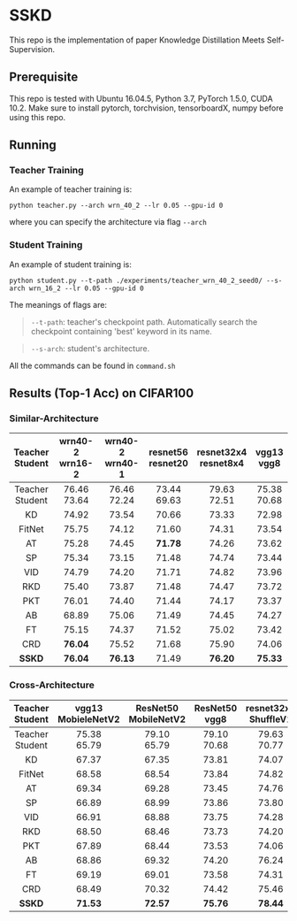 # SSKD
This repo is the implementation of paper Knowledge Distillation Meets Self-Supervision.

## Prerequisite
This repo is tested with Ubuntu 16.04.5, Python 3.7, PyTorch 1.5.0, CUDA 10.2.
Make sure to install pytorch, torchvision, tensorboardX, numpy before using this repo.

## Running

### Teacher Training
An example of teacher training is:
```
python teacher.py --arch wrn_40_2 --lr 0.05 --gpu-id 0
```
where you can specify the architecture via flag `--arch`

### Student Training
An example of student training is:
```
python student.py --t-path ./experiments/teacher_wrn_40_2_seed0/ --s-arch wrn_16_2 --lr 0.05 --gpu-id 0
```
The meanings of flags are:
> `--t-path`: teacher's checkpoint path. Automatically search the checkpoint containing 'best' keyword in its name.

> `--s-arch`: student's architecture.

All the commands can be found in `command.sh`

## Results (Top-1 Acc) on CIFAR100

### Similar-Architecture

| Teacher <br> Student | wrn40-2 <br> wrn16-2 | wrn40-2 <br> wrn40-1 | resnet56 <br> resnet20 | resnet32x4 <br> resnet8x4 |  vgg13 <br> vgg8 |
|:---------------:|:-----------------:|:-----------------:|:-----------------:|:--------------------:|:-----------:|
| Teacher <br> Student |    76.46 <br> 73.64    |    76.46 <br> 72.24    |    73.44 <br> 69.63    |     79.63 <br> 72.51     | 75.38 <br> 70.68 |
| KD | 74.92 | 73.54 | 70.66 | 73.33 | 72.98 |
| FitNet | 75.75 | 74.12 | 71.60 | 74.31 | 73.54 |
| AT | 75.28 | 74.45 | **71.78** | 74.26 | 73.62 |
| SP | 75.34 | 73.15 | 71.48 | 74.74 | 73.44 |
| VID | 74.79 | 74.20 | 71.71 | 74.82 | 73.96 |
| RKD | 75.40 | 73.87 | 71.48 | 74.47 | 73.72 |
| PKT | 76.01 | 74.40 | 71.44 | 74.17 | 73.37 |
| AB | 68.89 | 75.06 | 71.49 | 74.45 | 74.27 |
| FT | 75.15 | 74.37 | 71.52 | 75.02 | 73.42 |
| CRD | **76.04** | 75.52 | 71.68 | 75.90 | 74.06 |
| **SSKD** | **76.04** | **76.13** | 71.49 | **76.20** | **75.33** |

### Cross-Architecture

| Teacher <br> Student | vgg13 <br> MobieleNetV2 | ResNet50 <br> MobileNetV2 | ResNet50 <br> vgg8 | resnet32x4 <br> ShuffleV1 |  resnet32x4 <br> ShuffleV2 | wrn40-2 <br> ShuffleV1|
|:---------------:|:-----------------:|:-----------------:|:-----------------:|:--------------------:|:-----------:|:-------------:|
| Teacher <br> Student |    75.38 <br> 65.79    |    79.10 <br> 65.79    |    79.10 <br> 70.68    |    79.63 <br> 70.77     | 79.63 <br> 73.12 | 76.46 <br> 70.77 |
| KD | 67.37 | 67.35| 73.81| 74.07| 74.45| 74.83|
| FitNet |68.58 | 68.54 | 73.84 | 74.82 | 75.11 | 75.55 |
| AT | 69.34 | 69.28 | 73.45 | 74.76 | 75.30 | 75.61 |
| SP | 66.89 | 68.99 | 73.86 | 73.80 | 75.15 | 75.56 |
| VID | 66.91 | 68.88 | 73.75 | 74.28 | 75.78 | 75.36 |
| RKD | 68.50 | 68.46 | 73.73 | 74.20 | 75.74 | 75.45 |
| PKT | 67.89 | 68.44 | 73.53 | 74.06 | 75.18 | 75.51 |
| AB | 68.86 | 69.32 | 74.20 | 76.24 | 75.66 | 76.58 |
| FT | 69.19 | 69.01 | 73.58 | 74.31 | 74.95 | 75.18 |
| CRD | 68.49 | 70.32 | 74.42 | 75.46 | 75.72 | 75.96 |
| **SSKD** | **71.53** | **72.57** | **75.76** | **78.44** | **78.61** | **77.40** |
